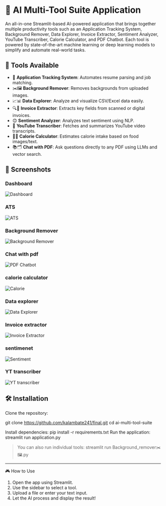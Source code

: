 # 🧠 AI Multi-Tool Suite Application
An all-in-one Streamlit-based AI-powered application that brings together multiple productivity tools such as an Application Tracking System, Background Remover, Data Explorer, Invoice Extractor, Sentiment Analyzer, YouTube Transcriber, Calorie Calculator, and PDF Chatbot. Each tool is powered by state-of-the-art machine learning or deep learning models to simplify and automate real-world tasks.

## 🚀 Tools Available

- 💼 **Application Tracking System**: Automates resume parsing and job matching.
- ✂️🖼️ **Background Remover**: Removes backgrounds from uploaded images.
- 📈📊 **Data Explorer**: Analyze and visualize CSV/Excel data easily.
- 🔍📜 **Invoice Extractor**: Extracts key fields from scanned or digital invoices.
- 😊 **Sentiment Analyzer**: Analyzes text sentiment using NLP.
- 🎥 **YouTube Transcriber**: Fetches and summarizes YouTube video transcripts.
- 🍔🍏 **Calorie Calculator**: Estimates calorie intake based on food images/text.
- 📚🗂️ **Chat with PDF**: Ask questions directly to any PDF using LLMs and vector search.
## 📸 Screenshots

### Dashboard
![Dashboard](https://github.com/kalambate241/final/blob/20bb3934df20e1b24f5f47c2061f3e4b81ee8f55/finalproject/screenshots/dashboard.png)

### ATS
![ATS](https://github.com/kalambate241/final/blob/20bb3934df20e1b24f5f47c2061f3e4b81ee8f55/finalproject/screenshots/ats.png)

### Background Remover
![Background Remover](https://github.com/kalambate241/final/blob/20bb3934df20e1b24f5f47c2061f3e4b81ee8f55/finalproject/screenshots/bgremove.png)

### Chat with pdf
![PDF Chatbot](https://github.com/kalambate241/final/blob/20bb3934df20e1b24f5f47c2061f3e4b81ee8f55/finalproject/screenshots/chat%20with%20pdf.png)

### calorie calculator 
![Calorie](https://github.com/kalambate241/final/blob/20bb3934df20e1b24f5f47c2061f3e4b81ee8f55/finalproject/screenshots/health%20app.png)

### Data explorer
![Data Explorer](https://github.com/kalambate241/final/blob/20bb3934df20e1b24f5f47c2061f3e4b81ee8f55/finalproject/screenshots/data%20explorer.png)

### Invoice extractor
![Invoice Extractor](https://github.com/kalambate241/final/blob/20bb3934df20e1b24f5f47c2061f3e4b81ee8f55/finalproject/screenshots/invoice.png)

### sentimenet
![Sentiment](https://github.com/kalambate241/final/blob/20bb3934df20e1b24f5f47c2061f3e4b81ee8f55/finalproject/screenshots/sentiment.png)

### YT transcriber
![YT transcriber](https://github.com/kalambate241/final/blob/20bb3934df20e1b24f5f47c2061f3e4b81ee8f55/finalproject/screenshots/yt%20transcribe.png)

## 🛠️ Installation

Clone the repository:

git clone https://github.com/kalambate241/final.git
cd ai-multi-tool-suite

Install dependencies:
pip install -r requirements.txt
Run the application:
streamlit run application.py

> You can also run individual tools:
streamlit run Background_remover✂️🖼️.py

---
🎮 How to Use
1. Open the app using Streamlit.
2. Use the sidebar to select a tool.
3. Upload a file or enter your text input.
4. Let the AI process and display the result!

